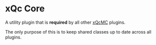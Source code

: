 # xQc Core

A utility plugin that is **required** by all other [xQcMC](https://github.com/Adeithe/xQcMC) plugins.

The only purpose of this is to keep shared classes up to date across all plugins.
